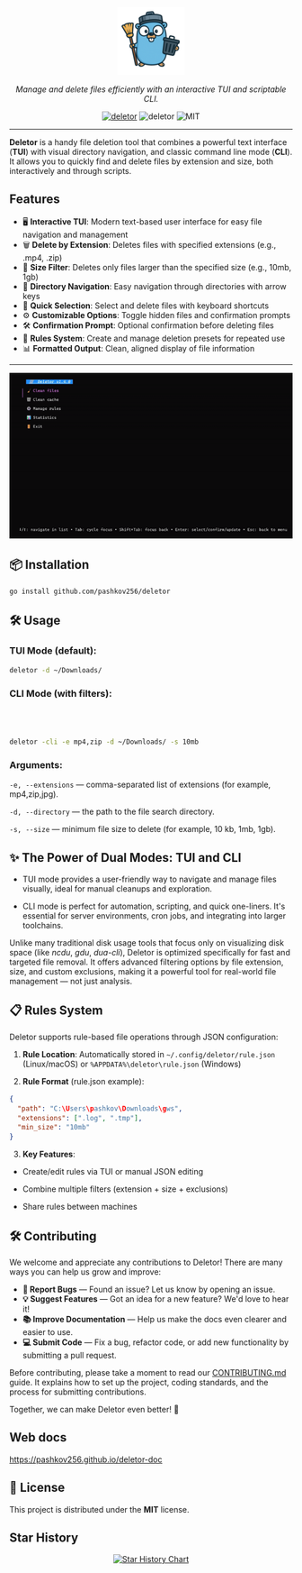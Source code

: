 

<p align="center">
  <a href="https://github.com/pashkov256/deletor"><img src="https://raw.githubusercontent.com/pashkov256/media/refs/heads/main/deletor/logo.png" alt="deletor"></a>
</p>
<p align="center">
    <em>Manage and delete files efficiently with an interactive TUI and scriptable CLI.</em>
</p>
<p align="center">
  <a href="https://pkg.go.dev/github.com/pashkov256/deletor"><img src="https://pkg.go.dev/badge/github.com/pashkov256/deletor/v1.svg" alt="deletor"></a>
  <a><img src="https://img.shields.io/github/issues/pashkov256/deletor" alt="deletor"></a>
  <a><img src="https://img.shields.io/badge/license-MIT-blue" alt="MIT"></a>
<hr>
</p>



**Deletor** is a handy file deletion tool that combines a powerful text interface (**TUI**) with visual directory navigation, and classic command line mode (**CLI**). It allows you to quickly find and delete files by extension and size, both interactively and through scripts.

## Features
- 🖥️ **Interactive TUI**: Modern text-based user interface for easy file navigation and management
- 🗑️ **Delete by Extension**: Deletes files with specified extensions (e.g., .mp4, .zip)
- 📏 **Size Filter**: Deletes only files larger than the specified size (e.g., 10mb, 1gb)
- 📂 **Directory Navigation**: Easy navigation through directories with arrow keys
- 🎯 **Quick Selection**: Select and delete files with keyboard shortcuts
- ⚙️ **Customizable Options**: Toggle hidden files and confirmation prompts
- 🛠️ **Confirmation Prompt**: Optional confirmation before deleting files
- 🧠 **Rules System**: Create and manage deletion presets for repeated use
- 📊 **Formatted Output**: Clean, aligned display of file information


---
<p align="center">
  <img src="https://raw.githubusercontent.com/pashkov256/media/refs/heads/main/deletor2.gif" alt="Project Banner" />
</p>

## 📦 Installation
```bash
go install github.com/pashkov256/deletor
```



## 🛠 Usage

### TUI Mode (default):

```bash
deletor -d ~/Downloads/
```
### CLI Mode (with filters):
```bash



deletor -cli -e mp4,zip -d ~/Downloads/ -s 10mb
```
### Arguments:
`-e, --extensions` — comma-separated list of extensions (for example, mp4,zip,jpg).

`-d, --directory` — the path to the file search directory.

`-s, --size` — minimum file size to delete (for example, 10 kb, 1mb, 1gb).


## ✨ The Power of Dual Modes: TUI and CLI

- TUI mode provides a user-friendly way to navigate and manage files visually, ideal for manual cleanups and exploration.

- CLI mode is perfect for automation, scripting, and quick one-liners. It's essential for server environments, cron jobs, and integrating into larger toolchains.

Unlike many traditional disk usage tools that focus only on visualizing disk space (like *ncdu*, *gdu*, *dua-cli*), Deletor is optimized specifically for fast and targeted file removal.
It offers advanced filtering options by file extension, size, and custom exclusions, making it a powerful tool for real-world file management — not just analysis.


## 📋 Rules System
Deletor supports rule-based file operations through JSON configuration:

1. **Rule Location**:
Automatically stored in `~/.config/deletor/rule.json` (Linux/macOS) or `%APPDATA%\deletor\rule.json` (Windows)

2. **Rule Format** (rule.json example):
```json
{
  "path": "C:\Users\pashkov\Downloads\gws",
  "extensions": [".log", ".tmp"],
  "min_size": "10mb"
}
```
3.  **Key Features**:
- Create/edit rules via TUI or manual JSON editing

- Combine multiple filters (extension + size + exclusions)

- Share rules between machines

## 🛠 Contributing
We welcome and appreciate any contributions to Deletor!
There are many ways you can help us grow and improve:

- **🐛 Report Bugs** — Found an issue? Let us know by opening an issue.
- **💡 Suggest Features** — Got an idea for a new feature? We'd love to hear it!
- **📚 Improve Documentation** — Help us make the docs even clearer and easier to use.
- **💻 Submit Code** — Fix a bug, refactor code, or add new functionality by submitting a pull request.

Before contributing, please take a moment to read our [CONTRIBUTING.md](https://github.com/pashkov256/deletor/blob/main/CONTRIBUTING.md) guide.
It explains how to set up the project, coding standards, and the process for submitting contributions. 

Together, we can make Deletor even better! 🚀


## Web docs
<a href="https://pashkov256.github.io/deletor-doc">https://pashkov256.github.io/deletor-doc</a>



## 📜 License
This project is distributed under the **MIT** license.
## Star History
<div style="text-align: center;">
    <a href="https://www.star-history.com/#pashkov256/deletor&Date">
        <img src="https://api.star-history.com/svg?repos=pashkov256/deletor&type=Date" alt="Star History Chart">
    </a>
</div>

